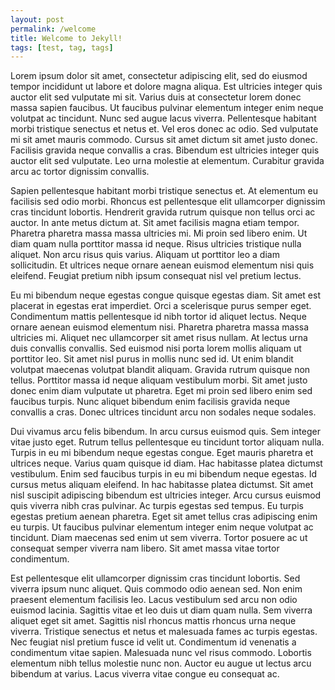 ```yaml
---
layout: post
permalink: /welcome
title: Welcome to Jekyll!
tags: [test, tag, tags]
---
```


Lorem ipsum dolor sit amet, consectetur adipiscing elit, sed do eiusmod tempor incididunt ut labore et dolore magna
aliqua. Est ultricies integer quis auctor elit sed vulputate mi sit. Varius duis at consectetur lorem donec massa sapien
faucibus. Ut faucibus pulvinar elementum integer enim neque volutpat ac tincidunt. Nunc sed augue lacus viverra.
Pellentesque habitant morbi tristique senectus et netus et. Vel eros donec ac odio. Sed vulputate mi sit amet mauris
commodo. Cursus sit amet dictum sit amet justo donec. Facilisis gravida neque convallis a cras. Bibendum est ultricies
integer quis auctor elit sed vulputate. Leo urna molestie at elementum. Curabitur gravida arcu ac tortor dignissim
convallis.

Sapien pellentesque habitant morbi tristique senectus et. At elementum eu facilisis sed odio morbi. Rhoncus est
pellentesque elit ullamcorper dignissim cras tincidunt lobortis. Hendrerit gravida rutrum quisque non tellus orci ac
auctor. In ante metus dictum at. Sit amet facilisis magna etiam tempor. Pharetra pharetra massa massa ultricies mi. Mi
proin sed libero enim. Ut diam quam nulla porttitor massa id neque. Risus ultricies tristique nulla aliquet. Non arcu
risus quis varius. Aliquam ut porttitor leo a diam sollicitudin. Et ultrices neque ornare aenean euismod elementum nisi
quis eleifend. Feugiat pretium nibh ipsum consequat nisl vel pretium lectus.

Eu mi bibendum neque egestas congue quisque egestas diam. Sit amet est placerat in egestas erat imperdiet. Orci a
scelerisque purus semper eget. Condimentum mattis pellentesque id nibh tortor id aliquet lectus. Neque ornare aenean
euismod elementum nisi. Pharetra pharetra massa massa ultricies mi. Aliquet nec ullamcorper sit amet risus nullam. At
lectus urna duis convallis convallis. Sed euismod nisi porta lorem mollis aliquam ut porttitor leo. Sit amet nisl purus
in mollis nunc sed id. Ut enim blandit volutpat maecenas volutpat blandit aliquam. Gravida rutrum quisque non tellus.
Porttitor massa id neque aliquam vestibulum morbi. Sit amet justo donec enim diam vulputate ut pharetra. Eget mi proin
sed libero enim sed faucibus turpis. Nunc aliquet bibendum enim facilisis gravida neque convallis a cras. Donec ultrices
tincidunt arcu non sodales neque sodales.

Dui vivamus arcu felis bibendum. In arcu cursus euismod quis. Sem integer vitae justo eget. Rutrum tellus pellentesque
eu tincidunt tortor aliquam nulla. Turpis in eu mi bibendum neque egestas congue. Eget mauris pharetra et ultrices
neque. Varius quam quisque id diam. Hac habitasse platea dictumst vestibulum. Enim sed faucibus turpis in eu mi bibendum
neque egestas. Id cursus metus aliquam eleifend. In hac habitasse platea dictumst. Sit amet nisl suscipit adipiscing
bibendum est ultricies integer. Arcu cursus euismod quis viverra nibh cras pulvinar. Ac turpis egestas sed tempus. Eu
turpis egestas pretium aenean pharetra. Eget sit amet tellus cras adipiscing enim eu turpis. Ut faucibus pulvinar
elementum integer enim neque volutpat ac tincidunt. Diam maecenas sed enim ut sem viverra. Tortor posuere ac ut
consequat semper viverra nam libero. Sit amet massa vitae tortor condimentum.

Est pellentesque elit ullamcorper dignissim cras tincidunt lobortis. Sed viverra ipsum nunc aliquet. Quis commodo odio
aenean sed. Non enim praesent elementum facilisis leo. Lacus vestibulum sed arcu non odio euismod lacinia. Sagittis
vitae et leo duis ut diam quam nulla. Sem viverra aliquet eget sit amet. Sagittis nisl rhoncus mattis rhoncus urna neque
viverra. Tristique senectus et netus et malesuada fames ac turpis egestas. Nec feugiat nisl pretium fusce id velit ut.
Condimentum id venenatis a condimentum vitae sapien. Malesuada nunc vel risus commodo. Lobortis elementum nibh tellus
molestie nunc non. Auctor eu augue ut lectus arcu bibendum at varius. Lacus viverra vitae congue eu consequat ac.
